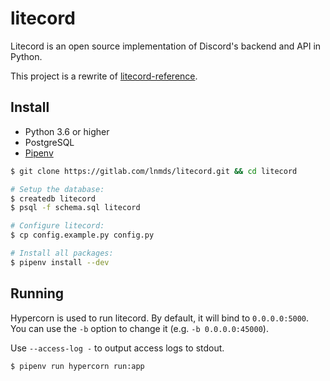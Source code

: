# litecord

Litecord is an open source implementation of Discord's backend and API in
Python.

This project is a rewrite of [litecord-reference].

[litecord-reference]: https://gitlab.com/lnmds/litecord-reference

## Install

- Python 3.6 or higher
- PostgreSQL
- [Pipenv]

[pipenv]: https://github.com/pypa/pipenv

```sh
$ git clone https://gitlab.com/lnmds/litecord.git && cd litecord

# Setup the database:
$ createdb litecord
$ psql -f schema.sql litecord

# Configure litecord:
$ cp config.example.py config.py

# Install all packages:
$ pipenv install --dev
```

## Running

Hypercorn is used to run litecord. By default, it will bind to `0.0.0.0:5000`.
You can use the `-b` option to change it (e.g. `-b 0.0.0.0:45000`).

Use `--access-log -` to output access logs to stdout.

```sh
$ pipenv run hypercorn run:app
```
